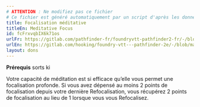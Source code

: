 ```yaml
---
# ATTENTION : Ne modifiez pas ce fichier
# Ce fichier est généré automatiquement par un script d'après les données du module Foundry VTT officiel et de sa traduction
title: Focalisation méditative
titleEn: Meditative Focus
id: fcFrxvqbIX6k71os
urlFr: https://gitlab.com/pathfinder-fr/foundryvtt-pathfinder2-fr/-/blob/master/data/feats/fcFrxvqbIX6k71os.htm
urlEn: https://gitlab.com/hooking/foundry-vtt---pathfinder-2e/-/blob/master/packs/data/feats.db/meditative-focus.json
layout: dons
---
```

**Prérequis** sorts ki

Votre capacité de méditation est si efficace qu’elle vous permet une focalisation profonde. Si vous avez dépensé au moins 2 points de focalisation depuis votre dernière Refocalisation, vous récupérez 2 points de focalisation au lieu de 1 lorsque vous vous Refocalisez.
